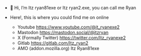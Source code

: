 - 👋 Hi, I’m Itz ryan81exe or Itz ryan2.exe, you can call me Ryan

- Here!, this is where you could find me on online
  - Youtube
   https://www.youtube.com/@it_ryanexe2
  - Mastodon
   https://mastodon.social/@itzryan
  - X (Formally Twitter)
   https://twitter.com/Itz_ryanexe2
  - Gitlab
   https://gitlab.com/Itz_ryan2
  - AMO (addon.mozilla.org)
   Itz Ryan81exe

<!---
Itzryanexetwo/Itzryanexetwo is a ✨ special ✨ repository because its `README.md` (this file) appears on your GitHub profile.
You can click the Preview link to take a look at your changes.
--->
